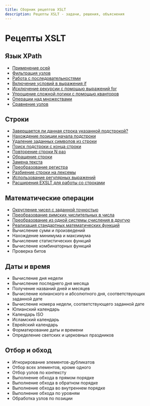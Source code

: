```yaml
---
title: Сборник рецептов XSLT
description: Рецепты XSLT - задачи, решения, объяснения
---
```


# Рецепты XSLT

## Язык XPath

- [Применение осей](primenenie-osey.md)
- [Фильтрация узлов](filtraciya-uzlov.md)
- [Работа с последовательностями](rabota-s-posledovatelnostyami.md)
- [Включение условий в выражения if](vklyuchenie-usloviy-v-vyrazheniya-if.md)
- [Исключение рекурсии с помощью выражений for](iskluchenie-rekursii.md)
- [Упрощение сложной логики с помощью кванторов](kvantory.md)
- [Операции над множествами](operacii-nad-mnozhestvami.md)
- [Сравнение узлов](sravnenie-uzlov.md)

## Строки

- [Завершается ли данная строка указанной подстрокой?](zavershaetsya-li-stroka-podstrokoy.md)
- [Нахождение позиции начала подстроки](nahozhdenie-pozicii-nachala-podstroki.md)
- [Удаление заданных символов из строки](udalenie-simvolov-iz-stroki.md)
- [Поиск подстроки с конца строки](poisk-podstroki-s-konca-stroki.md)
- [Повторение строки N раз](povtorenie-stroki-n-raz.md)
- [Обращение строки](obraschenie-stroki.md)
- [Замена текста](zamena-teksta.md)
- [Преобразование регистра](preobrazovanie-registra.md)
- [Разбиение строки на лексемы](razbienie-stroki-na-leksemy.md)
- [Использование регулярных выражений](ispolzovanie-regularnyh-vyrazheniy.md)
- [Расширения EXSLT для работы со строками](rasshireniya-exslt-dlya-raboty-so-strokami.md)

## Математические операции

- [Округление чисел с заданной точностью](okruglenie-chisel-s-zadannoy-tochnostyu.md)
- [Преобразование римских числительных в числа](preobrazovanie-rimskih-chisel.md)
- [Преобразование из одной системы счисления в другую](preobrazovanie-sistemy-schisleniya.md)
- [Реализация стандартных математических функций](realizaciya-standartnyh-matematicheskih-funkciy.md)
- Вычисление сумм и произведений
- Нахождение минимума и максимума
- Вычисление статистических функций
- Вычисление комбинаторных функций
- Проверка битов

## Даты и время

- Вычисление дня недели
- Вычисление последнего дня месяца
- Получение названий дней и месяцев
- Вычисление юлианского и абсолютного дня, соответствующих заданной дате
- Вычисление номера недели, соответствующего заданной дате
- Юлианский календарь
- Календарь ISO
- Исламский календарь
- Еврейский календарь
- Форматирование даты и времени
- Определение светских и церковных праздников

## Отбор и обход

- Игнорирование элементов-дубликатов
- Отбор всех элементов, кроме одного
- Отбор узлов по контексту
- Выполнение обхода в прямом порядке
- Выполнение обхода в обратном порядке
- Выполнение обхода во внутреннем порядке
- Выполнение обхода по уровням
- Обработка узлов по позиции
